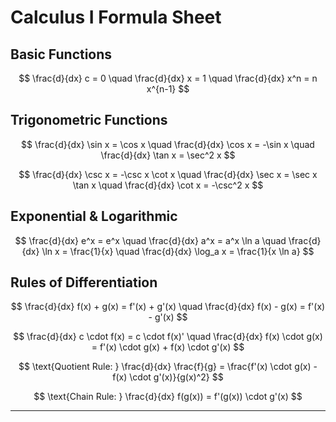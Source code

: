 # Calculus I Formula Sheet

## Basic Functions

$$
\frac{d}{dx} c = 0 \quad
\frac{d}{dx} x = 1 \quad
\frac{d}{dx} x^n = n x^{n-1}
$$

## Trigonometric Functions

$$
\frac{d}{dx} \sin x = \cos x \quad
\frac{d}{dx} \cos x = -\sin x \quad
\frac{d}{dx} \tan x = \sec^2 x
$$

$$
\frac{d}{dx} \csc x = -\csc x \cot x \quad
\frac{d}{dx} \sec x = \sec x \tan x \quad
\frac{d}{dx} \cot x = -\csc^2 x
$$

## Exponential & Logarithmic

$$
\frac{d}{dx} e^x = e^x \quad
\frac{d}{dx} a^x = a^x \ln a \quad
\frac{d}{dx} \ln x = \frac{1}{x} \quad
\frac{d}{dx} \log_a x = \frac{1}{x \ln a}
$$

## Rules of Differentiation

$$
\frac{d}{dx} f(x) + g(x) = f'(x) + g'(x) \quad
\frac{d}{dx} f(x) - g(x) = f'(x) - g'(x)
$$

$$
\frac{d}{dx} c \cdot f(x) = c \cdot f(x)' \quad
\frac{d}{dx} f(x) \cdot g(x) = f'(x) \cdot g(x) + f(x) \cdot g'(x)
$$

$$
\text{Quotient Rule: } \frac{d}{dx} \frac{f}{g} = \frac{f'(x) \cdot g(x) - f(x) \cdot g'(x)}{g(x)^2}
$$

$$
\text{Chain Rule: } \frac{d}{dx} f(g(x)) = f'(g(x)) \cdot g'(x)
$$

---